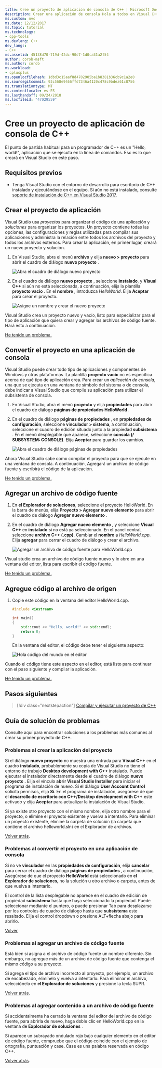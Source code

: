 ```yaml
---
title: Cree un proyecto de aplicación de consola de C++ | Microsoft Docs
description: Crear una aplicación de consola Hola a todos en Visual C++
ms.custom: mvc
ms.date: 12/12/2017
ms.topic: tutorial
ms.technology:
- cpp-tools
ms.devlang: C++
dev_langs:
- C++
ms.assetid: 45138d70-719d-42dc-90d7-1d0ca31a2f54
author: corob-msft
ms.author: corob
ms.workload:
- cplusplus
ms.openlocfilehash: 1dbd3c15aaf8d4702905ba1b8301b36cb9c1a2e0
ms.sourcegitcommit: 92c568e9466ffd7346a4120c478c9bdea61c8756
ms.translationtype: MT
ms.contentlocale: es-ES
ms.lasthandoff: 09/24/2018
ms.locfileid: "47029559"
---
```

# <a name="create-a-c-console-app-project"></a>Cree un proyecto de aplicación de consola de C++

El punto de partida habitual para un programador de C++ es un "Hello, world!", aplicación que se ejecuta en la línea de comandos. Eso es lo que creará en Visual Studio en este paso.

## <a name="prerequisites"></a>Requisitos previos

- Tenga Visual Studio con el entorno de desarrollo para escritorio de C++ instalado y ejecutándose en el equipo. Si aún no está instalado, consulte [soporte de instalación de C++ en Visual Studio 2017](../build/vscpp-step-0-installation.md).

## <a name="create-your-app-project"></a>Crear el proyecto de aplicación

Visual Studio usa *proyectos* para organizar el código de una aplicación y *soluciones* para organizar los proyectos. Un proyecto contiene todas las opciones, las configuraciones y reglas utilizadas para compilar sus aplicaciones y administra la relación entre todos los archivos del proyecto y todos los archivos externos. Para crear la aplicación, en primer lugar, creará un nuevo proyecto y solución.

1. En Visual Studio, abra el menú **archivo**  y elija **nuevo > proyecto** para abrir el cuadro de diálogo **nuevo proyecto** .

   ![Abra el cuadro de diálogo nuevo proyecto](../build/media/vscpp-file-new-project.gif "abrir el cuadro de diálogo nuevo proyecto")

1. En el cuadro de diálogo **nuevo proyecto** , seleccione **instalado**, y **Visual C++** si aún no está seleccionada, a continuación, elija la plantilla **proyecto vacío** . En el **nombre** , introduzca *HelloWorld*. Elija **Aceptar** para crear el proyecto.

   ![Asigne un nombre y crear el nuevo proyecto](../build/media/vscpp-concierge-project-name-callouts.png "nombre y crear el nuevo proyecto")

Visual Studio crea un proyecto nuevo y vacío, listo para especializar para el tipo de aplicación que quiera crear y agregar los archivos de código fuente. Hará esto a continuación.

[He tenido un problema.](#create-your-app-project-issues)

## <a name="make-your-project-a-console-app"></a>Convertir el proyecto en una aplicación de consola

Visual Studio puede crear todo tipo de aplicaciones y componentes de Windows y otras plataformas. La plantilla **proyecto vacío**  no es específica acerca de qué tipo de aplicación crea. Para crear un *aplicación de consola*, una que se ejecuta en una ventana de símbolo del sistema o de consola, debe indicar a Visual Studio que compile su aplicación para utilizar el subsistema de consola.

1. En Visual Studio, abra el menú **proyecto**  y elija **propiedades** para abrir el cuadro de diálogo **páginas de propiedades HelloWorld** .

1. En el cuadro de diálogo **páginas de propiedades** , en **propiedades de configuración**, seleccione **vinculador > sistema**, a continuación, seleccione el cuadro de edición situado junto a la propiedad **subsistema** . En el menú desplegable que aparece, seleccione **consola (/ SUBSYSTEM: CONSOLE)**. Elija **Aceptar** para guardar los cambios.

   ![Abra el cuadro de diálogo páginas de propiedades](../build/media/vscpp-properties-linker-subsystem.gif "abrir el cuadro de diálogo páginas de propiedades")

Ahora Visual Studio sabe como compilar el proyecto para que se ejecute en una ventana de consola. A continuación, Agregará un archivo de código fuente y escribirá el código de la aplicación.

[He tenido un problema.](#make-your-project-a-console-app-issues)

## <a name="add-a-source-code-file"></a>Agregar un archivo de código fuente

1. En **el Explorador de soluciones**, seleccione el proyecto HelloWorld. En la barra de menús, elija **Proyecto > Agregar nuevo elemento** para abrir el cuadro de diálogo **Agregar nuevo elemento** .

1. En el cuadro de diálogo **Agregar nuevo elemento** , y seleccione **Visual C++** en **instalado** si no está ya seleccionado. En el panel central, seleccione **archivo C++ (.cpp)**. Cambiar el **nombre** a *HelloWorld.cpp*. Elija **agregar** para cerrar el cuadro de diálogo y crear el archivo.

   ![Agregar un archivo de código fuente para HelloWorld.cpp](../build/media/vscpp-add-new-item.gif "agregar un archivo de código fuente para HelloWorld.cpp")

Visual studio crea un archivo de código fuente nuevo y lo abre en una ventana del editor, lista para escribir el código fuente.

[He tenido un problema.](#add-a-source-code-file-issues)

## <a name="add-code-to-the-source-file"></a>Agregue código al archivo de origen

1. Copie este código en la ventana del editor HelloWorld.cpp.

   ```cpp
   #include <iostream>

   int main()
   {
       std::cout << "Hello, world!" << std::endl;
       return 0;
   }
   ```

   En la ventana del editor, el código debe tener el siguiente aspecto:

   ![Hola código del mundo en el editor](../build/media/vscpp-hello-world-editor.png "código Hello World en el editor")

Cuando el código tiene este aspecto en el editor, está listo para continuar con el paso siguiente y compilar la aplicación.

[He tenido un problema.](#add-a-source-code-file-issues)

## <a name="next-steps"></a>Pasos siguientes

> [!div class="nextstepaction"]
> [Compilar y ejecutar un proyecto de C++](vscpp-step-2-build.md)

## <a name="troubleshooting-guide"></a>Guía de solución de problemas

Consulte aquí para encontrar soluciones a los problemas más comunes al crear su primer proyecto de C++.

### <a name="create-your-app-project-issues"></a>Problemas al crear la aplicación  del proyecto

Si el diálogo **nuevo proyecto** no muestra una entrada para **Visual C++**  en el cuadro **instalado**, probablemente su copia de Visual Studio no tiene el entorno de trabajo  **Desktop development with C++**  instalado. Puede ejecutar el instalador directamente desde el cuadro de diálogo **nuevo proyecto** . Elija el vínculo **abrir Visual Studio Installer** para iniciar el programa de instalación de nuevo. Si el diálogo  **User Account Control** solicita permisos, elija **Sí**. En el programa de instalación, asegúrese de que el **desarrollo de escritorio con C++/Desktop development with C++** este activado y elija **Aceptar** para actualizar la instalación de Visual Studio.

Si ya existe otro proyecto con el mismo nombre, elija otro nombre para el proyecto, o elimine el proyecto existente y vuelva a intentarlo. Para eliminar un proyecto existente, elimine la carpeta de solución (la carpeta que contiene el archivo helloworld.sln) en el Explorador de archivos.

[Volver atrás](#create-your-app-project).

### <a name="make-your-project-a-console-app-issues"></a>Problemas al convertir el proyecto en una aplicación de consola

Si no ve **vinculador** en las **propiedades de configuración**, elija **cancelar** para cerrar el cuadro de diálogo **páginas de propiedades** , a continuación, Asegúrese de que el proyecto **HelloWorld**  está seleccionado en **el Explorador de soluciones**, no la solución u otro archivo o carpeta, antes de que vuelva a intentarlo.

El control de la lista desplegable no aparece en el cuadro de edición de propiedad **subsistema** hasta que haya seleccionado la propiedad. Puede seleccionar mediante el puntero, o puede presionar Tab para desplazarse por los controles de cuadro de diálogo hasta que **subsistema** este resaltado. Elija el control dropdown o presione ALT+flecha abajo para abrirlo.

[Volver](#make-your-project-a-console-app)

### <a name="add-a-source-code-file-issues"></a> Problemas al agregar un archivo de código fuente

Está bien si asigna a el archivo de código fuente un nombre diferente. Sin embargo, no agregue más de un archivo de código fuente que contenga el mismo código a su proyecto.

Si agrega el tipo de archivo incorrecto al proyecto, por ejemplo, un archivo de encabezado, elimínelo y vuelva a intentarlo. Para eliminar el archivo, selecciónelo en **el Explorador de soluciones** y presione la tecla SUPR.

[Volver atrás](#add-a-source-code-file).

### <a name="add-code-to-the-source-file-issues"></a> Problemas al agregar contenido a un archivo de código fuente

Si accidentalmente ha cerrado la ventana del editor del archivo de código fuente, para abrirla de nuevo, haga doble clic en HelloWorld.cpp en la ventana de **Explorador de soluciones** .

Si aparece un subrayado ondulado rojo bajo cualquier elemento en el editor de código fuente, compruebe que el código coincide con el ejemplo de ortografía, puntuación y case. Case es una palabra reservada en código C++.

[Volver atrás](#add-code-to-the-source-file).

<iframe src="" height="0" width="0" frameborder="0" name="frameTarget" />
